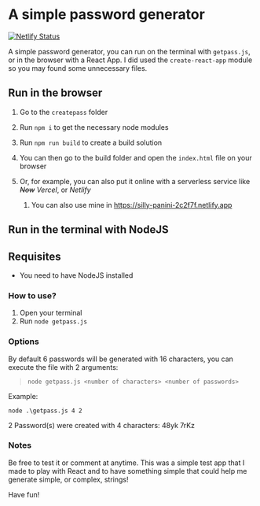 # A simple password generator

[![Netlify Status](https://api.netlify.com/api/v1/badges/4e86b541-e4e0-450a-811f-b6645dc36c52/deploy-status)](https://app.netlify.com/sites/silly-panini-2c2f7f/deploys)

A simple password generator, you can run on the terminal with `getpass.js`, or in the browser with a React App.
I did used the `create-react-app` module so you may found some unnecessary files.

## Run in the browser

1. Go to the `createpass` folder
1. Run `npm i` to get the necessary node modules
1. Run `npm run build` to create a build solution
1. You can then go to the build folder and open the `index.html` file on your browser
1. Or, for example, you can also put it online with a serverless service like ~~_Now_~~ _Vercel_, or _Netlify_

   1. You can also use mine in https://silly-panini-2c2f7f.netlify.app

## Run in the terminal with NodeJS

## Requisites

- You need to have NodeJS installed

### How to use?

1. Open your terminal
1. Run `node getpass.js`

### Options

By default 6 passwords will be generated with 16 characters, you can execute the file with 2 arguments:

> `node getpass.js <number of characters> <number of passwords>`

Example:

`node .\getpass.js 4 2`

2 Password(s) were created with 4 characters:
48yk
7rKz

### Notes

Be free to test it or comment at anytime. This was a simple test app that I made to play with React and to have something simple that could help me generate simple, or complex, strings!

Have fun!
